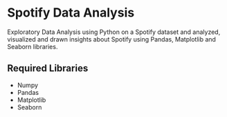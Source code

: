 
# Spotify Data Analysis

Exploratory Data Analysis using Python on a
Spotify dataset and analyzed, visualized and drawn insights
about Spotify using Pandas, Matplotlib and Seaborn libraries.


## Required Libraries
- Numpy
- Pandas
- Matplotlib
- Seaborn